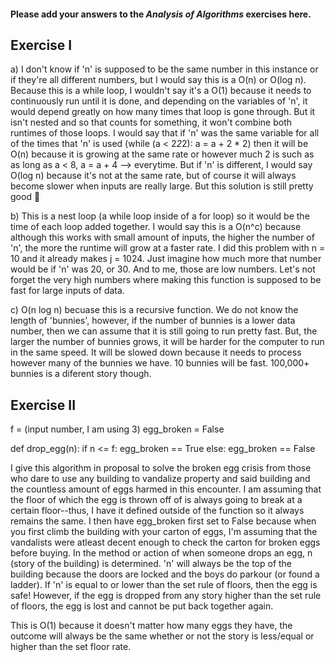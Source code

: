 #### Please add your answers to the ***Analysis of  Algorithms*** exercises here.

## Exercise I

a) I don't know if 'n' is supposed to be the same number in this instance or if they're all different numbers, but I would say this is a O(n) or O(log n). Because this is a while loop, I wouldn't say it's a O(1) because it needs to continuously run until it is done, and depending on the variables of 'n', it would depend greatly on how many times that loop is gone through. But it isn't nested and so that counts for something, it won't combine both runtimes of those loops. I would say that if 'n' was the same variable for all of the times that 'n' is used (while (a < 2*2*2): a = a + 2 * 2) then it will be O(n) because it is growing at the same rate or however much 2 is such as as long as a < 8, a = a + 4 --> everytime. But if 'n' is different, I would say O(log n) because it's not at the same rate, but of course it will always become slower when inputs are really large. But this solution is still pretty good 🤗 


b) This is a nest loop (a while loop inside of a for loop) so it would be the time of each loop added together. I would say this is a O(n^c) because although this works with small amount of inputs, the higher the number of 'n', the more the runtime will grow at a faster rate. I did this problem with n = 10 and it already makes j = 1024. Just imagine how much more that number would be if 'n' was 20, or 30. And to me, those are low numbers. Let's not forget the very high numbers where making this function is supposed to be fast for large inputs of data.


c) O(n log n) becuase this is a recursive function. We do not know the length of 'bunnies', however, if the number of bunnies is a lower data number, then we can assume that it is still going to run pretty fast. But, the larger the number of bunnies grows, it will be harder for the computer to run in the same speed. It will be slowed down because it needs to process however many of the bunnies we have. 10 bunnies will be fast. 100,000+ bunnies is a diferent story though.

## Exercise II
f = (input number, I am using 3)
egg_broken = False

def drop_egg(n):
    if n <= f:
        egg_broken == True
    else:
        egg_broken == False

I give this algorithm in proposal to solve the broken egg crisis from those who dare to use any building to vandalize property and said building and the countless amount of eggs harmed in this encounter. I am assuming that the floor of which the egg is thrown off of is always going to break at a certain floor--thus, I have it defined outside of the function so it always remains the same. I then have egg_broken first set to False because when you first climb the building with your carton of eggs, I'm assuming that the vandalists were atleast decent enough to check the carton for broken eggs before buying. In the method or action of when someone drops an egg, n (story of the building) is determined. 'n' will always be the top of the building because the doors are locked and the boys do parkour (or found a ladder). If 'n' is equal to or lower than the set rule of floors, then the egg is safe! However, if the egg is dropped from any story higher than the set rule of floors, the egg is lost and cannot be put back together again. 

This is O(1) because it doesn't matter how many eggs they have, the outcome will always be the same whether or not the story is less/equal or higher than the set floor rate. 